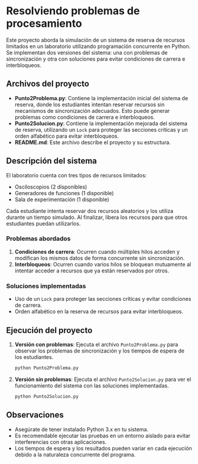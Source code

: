 # Resolviendo problemas de procesamiento

Este proyecto aborda la simulación de un sistema de reserva de recursos limitados en un laboratorio utilizando programación concurrente en Python. Se implementan dos versiones del sistema: una con problemas de sincronización y otra con soluciones para evitar condiciones de carrera e interbloqueos.

## Archivos del proyecto

- **Punto2Problema.py**: Contiene la implementación inicial del sistema de reserva, donde los estudiantes intentan reservar recursos sin mecanismos de sincronización adecuados. Esto puede generar problemas como condiciones de carrera e interbloqueos.
- **Punto2Solucion.py**: Contiene la implementación mejorada del sistema de reserva, utilizando un `Lock` para proteger las secciones críticas y un orden alfabético para evitar interbloqueos.
- **README.md**: Este archivo describe el proyecto y su estructura.

## Descripción del sistema

El laboratorio cuenta con tres tipos de recursos limitados:
- Osciloscopios (2 disponibles)
- Generadores de funciones (1 disponible)
- Sala de experimentación (1 disponible)

Cada estudiante intenta reservar dos recursos aleatorios y los utiliza durante un tiempo simulado. Al finalizar, libera los recursos para que otros estudiantes puedan utilizarlos.

### Problemas abordados
1. **Condiciones de carrera**: Ocurren cuando múltiples hilos acceden y modifican los mismos datos de forma concurrente sin sincronización.
2. **Interbloqueos**: Ocurren cuando varios hilos se bloquean mutuamente al intentar acceder a recursos que ya están reservados por otros.

### Soluciones implementadas
- Uso de un `Lock` para proteger las secciones críticas y evitar condiciones de carrera.
- Orden alfabético en la reserva de recursos para evitar interbloqueos.

## Ejecución del proyecto

1. **Versión con problemas**:
   Ejecuta el archivo `Punto2Problema.py` para observar los problemas de sincronización y los tiempos de espera de los estudiantes.

   ```bash
   python Punto2Problema.py
   ```

2. **Versión sin problemas**:
   Ejecuta el archivo `Punto2Solucion.py` para ver el funcionamiento del sistema con las soluciones implementadas.

   ```bash
   python Punto2Solucion.py
   ```

## Observaciones

- Asegúrate de tener instalado Python 3.x en tu sistema.
- Es recomendable ejecutar las pruebas en un entorno aislado para evitar interferencias con otras aplicaciones.
- Los tiempos de espera y los resultados pueden variar en cada ejecución debido a la naturaleza concurrente del programa.